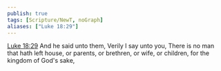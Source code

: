 ```yaml
---
publish: true
tags: [Scripture/NewT, noGraph]
aliases: ["Luke 18:29"]
---
```

[Luke 18:29](https://churchofjesuschrist.org/study/scriptures/nt/luke/18?lang=eng&id=p29#p29) And he said unto them, Verily I say unto you, There is no man that hath left house, or parents, or brethren, or wife, or children, for the kingdom of God's sake,
